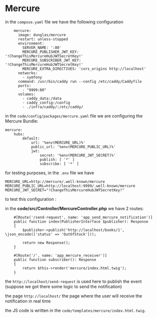 # Mercure

in the `compose.yaml` file we have the following configuration

```
    mercure:
      image: dunglas/mercure
      restart: unless-stopped
      environment:
        SERVER_NAME: ':80'
        MERCURE_PUBLISHER_JWT_KEY: '!ChangeThisMercureHubJWTSecretKey!'
        MERCURE_SUBSCRIBER_JWT_KEY: '!ChangeThisMercureHubJWTSecretKey!'
        MERCURE_EXTRA_DIRECTIVES: 'cors_origins http://localhost'
      networks:
        - symfony
      command: /usr/bin/caddy run --config /etc/caddy/Caddyfile
      ports:
        - "9999:80"
      volumes:
        - caddy_data:/data
        - caddy_config:/config
        - ./infra/caddy/:/etc/caddy/

```

in the `code/config/packages/mercure.yaml` file we are configuring the Mercure Bundle: 

```
mercure:
    hubs:
        default:
            url: '%env(MERCURE_URL)%'
            public_url: '%env(MERCURE_PUBLIC_URL)%'
            jwt:
                secret: '%env(MERCURE_JWT_SECRET)%'
                publish: [ '*' ]
                subscribe: [ '*' ]

```

for testing purposes, in the `.env` file we have 

```
MERCURE_URL=http://mercure/.well-known/mercure
MERCURE_PUBLIC_URL=http://localhost:9999/.well-known/mercure
MERCURE_JWT_SECRET="!ChangeThisMercureHubJWTSecretKey!"
```

to test this configuration : 

in the **code/src/Controller/MercureController.php** we have 2 routes: 

```
    #[Route('/send-request', name: 'app_send_mercure_notification')]
    public function index(PublisherInterface $publisher): Response
    {
        $publisher->publish('http://localhost/books/1', \json_encode(['status' => 'OutOfStock']));

        return new Response();
    }

    #[Route('/', name: 'app_mercure_receiver')]
    public function subscriber(): Response
    {
        return $this->render('mercure/index.html.twig');
    }
```

the `http://localhost/send-request` is used here to publish the event (suppose we got there some logic to send the notification)

the page `http://localhost/` the page where the user will receive the notification in real time

the JS code is written in the `code/templates/mercure/index.html.twig`.


